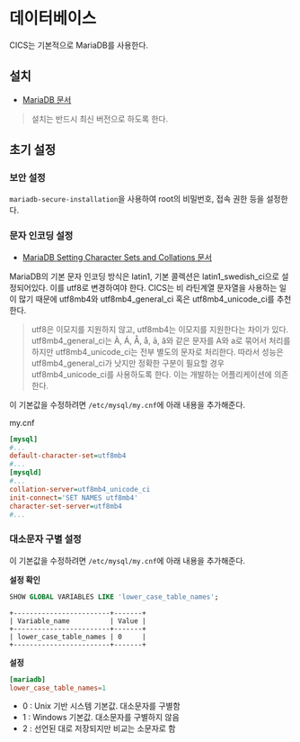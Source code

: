 # 데이터베이스

CICS는 기본적으로 MariaDB를 사용한다.

## 설치

- [MariaDB 문서](https://mariadb.org/download/?t=repo-config)

> 설치는 반드시 최신 버전으로 하도록 한다.

## 초기 설정

### 보안 설정

`mariadb-secure-installation`을 사용하여 root의 비밀번호, 접속 권한 등을 설정한다.

### 문자 인코딩 설정

- [MariaDB Setting Character Sets and Collations 문서](https://mariadb.com/kb/en/setting-character-sets-and-collations/)

MariaDB의 기본 문자 인코딩 방식은 latin1, 기본 콜렉션은 latin1_swedish_ci으로 설정되어있다. 이를 utf8로 변경하여야 한다. CICS는 비 라틴계열 문자열을 사용하는 일이 많기 때문에 utf8mb4와 utf8mb4_general_ci 혹은 utf8mb4_unicode_ci를 추천한다.

> utf8은 이모지를 지원하지 않고, utf8mb4는 이모지를 지원한다는 차이가 있다.
> utf8mb4_general_ci는 À, Á, Å, å, ā, ă와 같은 문자를 A와 a로 묶어서 처리를 하지만 utf8mb4_unicode_ci는 전부 별도의 문자로 처리한다. 따라서 성능은 utf8mb4_general_ci가 낫지만 정확한 구분이 필요할 경우 utf8mb4_unicode_ci를 사용하도록 한다. 이는 개발하는 어플리케이션에 의존한다.

이 기본값을 수정하려면 `/etc/mysql/my.cnf`에 아래 내용을 추가해준다.

my.cnf

```ini
[mysql]
#...
default-character-set=utf8mb4
#...
[mysqld]
#...
collation-server=utf8mb4_unicode_ci
init-connect='SET NAMES utf8mb4'
character-set-server=utf8mb4
#...
```

### 대소문자 구별 설정

이 기본값을 수정하려면 `/etc/mysql/my.cnf`에 아래 내용을 추가해준다.

**설정 확인**

```sql
SHOW GLOBAL VARIABLES LIKE 'lower_case_table_names';
```

```
+------------------------+-------+
| Variable_name          | Value |
+------------------------+-------+
| lower_case_table_names | 0     |
+------------------------+-------+
```

**설정**

```toml
[mariadb]
lower_case_table_names=1
```

- 0 : Unix 기반 시스템 기본값. 대소문자를 구별함
- 1 : Windows 기본값. 대소문자를 구별하지 않음
- 2 : 선언된 대로 저장되지만 비교는 소문자로 함
